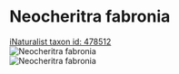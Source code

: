 
Neocheritra fabronia
====================
  
[iNaturalist taxon id: 478512](https://www.inaturalist.org/taxa/478512)  
![Neocheritra fabronia](https://inaturalist-open-data.s3.amazonaws.com/photos/2560644/medium.JPG)  
![Neocheritra fabronia](https://inaturalist-open-data.s3.amazonaws.com/photos/2560643/medium.JPG)